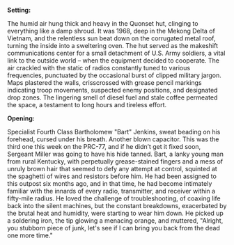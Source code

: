 **Setting:**

The humid air hung thick and heavy in the Quonset hut, clinging to everything like a damp shroud. It was 1968, deep in the Mekong Delta of Vietnam, and the relentless sun beat down on the corrugated metal roof, turning the inside into a sweltering oven. The hut served as the makeshift communications center for a small detachment of U.S. Army soldiers, a vital link to the outside world – when the equipment decided to cooperate. The air crackled with the static of radios constantly tuned to various frequencies, punctuated by the occasional burst of clipped military jargon. Maps plastered the walls, crisscrossed with grease pencil markings indicating troop movements, suspected enemy positions, and designated drop zones. The lingering smell of diesel fuel and stale coffee permeated the space, a testament to long hours and tireless effort.

**Opening:**

Specialist Fourth Class Bartholomew "Bart" Jenkins, sweat beading on his forehead, cursed under his breath. Another blown capacitor. This was the third one this week on the PRC-77, and if he didn’t get it fixed soon, Sergeant Miller was going to have his hide tanned. Bart, a lanky young man from rural Kentucky, with perpetually grease-stained fingers and a mess of unruly brown hair that seemed to defy any attempt at control, squinted at the spaghetti of wires and resistors before him. He had been assigned to this outpost six months ago, and in that time, he had become intimately familiar with the innards of every radio, transmitter, and receiver within a fifty-mile radius. He loved the challenge of troubleshooting, of coaxing life back into the silent machines, but the constant breakdowns, exacerbated by the brutal heat and humidity, were starting to wear him down. He picked up a soldering iron, the tip glowing a menacing orange, and muttered, "Alright, you stubborn piece of junk, let's see if I can bring you back from the dead one more time."

